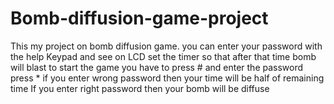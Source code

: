 # Bomb-diffusion-game-project
This my project on bomb diffusion game. 
you can enter your password with the help Keypad and see on LCD
set the timer so that after that time bomb will blast
to start the game you have to press # and enter the password press *
if you enter wrong password then your time will be half of remaining time
If you enter right password then your bomb will be diffuse
